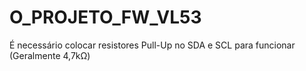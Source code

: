 # O_PROJETO_FW_VL53

É necessário colocar resistores Pull-Up no SDA e SCL para funcionar (Geralmente 4,7kΩ)
